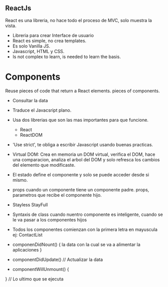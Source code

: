## ReactJs

React es una libreria, no hace todo el proceso de MVC, solo muestra la vista.

- Libreria para crear Interface de usuario
- React es simple, no crea templates.
- Es solo Vanilla JS.
- Javascript, HTML y CSS.
- Is not complex to learn, is needed to learn the basis.


# Components

Reuse pieces of code that return a React elements.
pieces of components. 

- Consultar la data
- Traduce el Javacsript plano.

- Usa dos librerias que son las mas importantes para que funcione.
    - React
    - ReactDOM

- 'Use strict', te obliga a escribir Javascript usando buenas practicas.

- Virtual DOM: Crea en memoria un DOM virtual, verifica el DOM, hace una comparacion, analiza el arbol del DOM y solo refresca los cambios del elemento que modificaste.



- El estado define el componente y solo se puede acceder desde si mismo. 

- props cuando un componente tiene un componente padre. props, parametros que recibe el componente hijo.

- Stayless StayFull

- Syntaxis de class cuando nuentro componente es inteligente, cuando se le va pasar a los componentes hijos

- Todos los componentes comienzan con la primera letra en mayuscula ej: ContactList

- componenDidNount() {
    la data con la cual se va a alimentar la aplicaciones
}

- componentDidUpdate() // Actualizar la data

- componentWillUnmount() {

} // Lo ultimo que se ejecuta